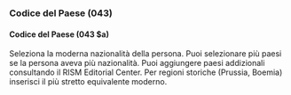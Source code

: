 ### Codice del Paese (043)

#### Codice del Paese (043 $a)
Seleziona la moderna nazionalità della persona. Puoi selezionare più paesi se la persona aveva più nazionalità. Puoi aggiungere paesi addizionali consultando il RISM Editorial Center. Per regioni storiche (Prussia, Boemia) inserisci il più stretto equivalente moderno.
